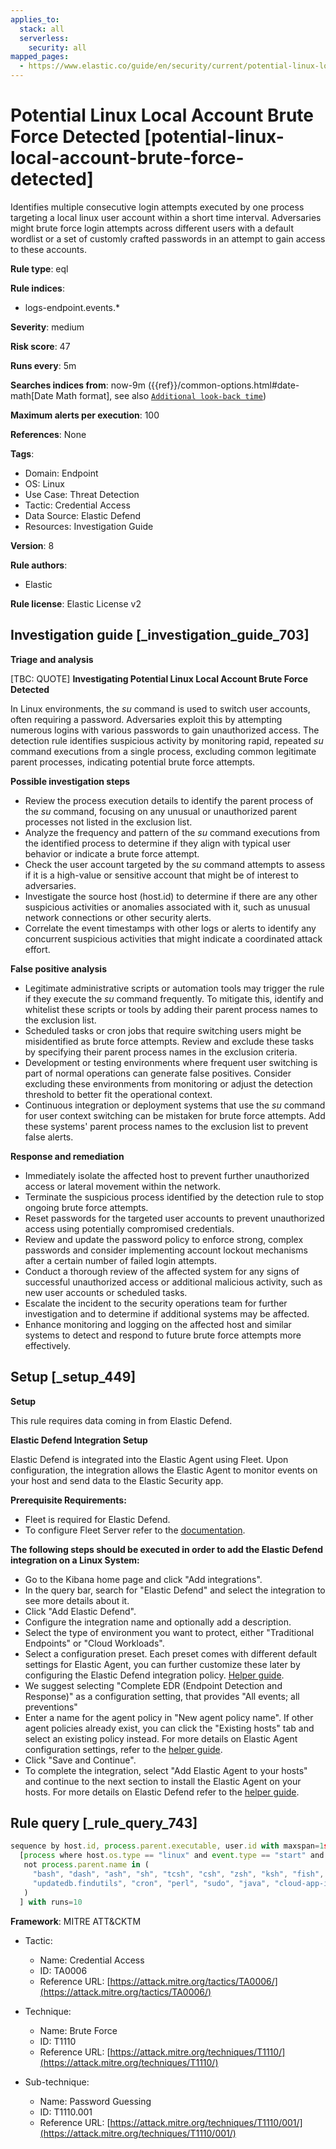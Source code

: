 ```yaml
---
applies_to:
  stack: all
  serverless:
    security: all
mapped_pages:
  - https://www.elastic.co/guide/en/security/current/potential-linux-local-account-brute-force-detected.html
---
```


# Potential Linux Local Account Brute Force Detected [potential-linux-local-account-brute-force-detected]

Identifies multiple consecutive login attempts executed by one process targeting a local linux user account within a short time interval. Adversaries might brute force login attempts across different users with a default wordlist or a set of customly crafted passwords in an attempt to gain access to these accounts.

**Rule type**: eql

**Rule indices**:

* logs-endpoint.events.*

**Severity**: medium

**Risk score**: 47

**Runs every**: 5m

**Searches indices from**: now-9m ({{ref}}/common-options.html#date-math[Date Math format], see also [`Additional look-back time`](docs-content://solutions/security/detect-and-alert/create-detection-rule.md#rule-schedule))

**Maximum alerts per execution**: 100

**References**: None

**Tags**:

* Domain: Endpoint
* OS: Linux
* Use Case: Threat Detection
* Tactic: Credential Access
* Data Source: Elastic Defend
* Resources: Investigation Guide

**Version**: 8

**Rule authors**:

* Elastic

**Rule license**: Elastic License v2

## Investigation guide [_investigation_guide_703]

**Triage and analysis**

[TBC: QUOTE]
**Investigating Potential Linux Local Account Brute Force Detected**

In Linux environments, the *su* command is used to switch user accounts, often requiring a password. Adversaries exploit this by attempting numerous logins with various passwords to gain unauthorized access. The detection rule identifies suspicious activity by monitoring rapid, repeated *su* command executions from a single process, excluding common legitimate parent processes, indicating potential brute force attempts.

**Possible investigation steps**

* Review the process execution details to identify the parent process of the *su* command, focusing on any unusual or unauthorized parent processes not listed in the exclusion list.
* Analyze the frequency and pattern of the *su* command executions from the identified process to determine if they align with typical user behavior or indicate a brute force attempt.
* Check the user account targeted by the *su* command attempts to assess if it is a high-value or sensitive account that might be of interest to adversaries.
* Investigate the source host (host.id) to determine if there are any other suspicious activities or anomalies associated with it, such as unusual network connections or other security alerts.
* Correlate the event timestamps with other logs or alerts to identify any concurrent suspicious activities that might indicate a coordinated attack effort.

**False positive analysis**

* Legitimate administrative scripts or automation tools may trigger the rule if they execute the *su* command frequently. To mitigate this, identify and whitelist these scripts or tools by adding their parent process names to the exclusion list.
* Scheduled tasks or cron jobs that require switching users might be misidentified as brute force attempts. Review and exclude these tasks by specifying their parent process names in the exclusion criteria.
* Development or testing environments where frequent user switching is part of normal operations can generate false positives. Consider excluding these environments from monitoring or adjust the detection threshold to better fit the operational context.
* Continuous integration or deployment systems that use the *su* command for user context switching can be mistaken for brute force attempts. Add these systems' parent process names to the exclusion list to prevent false alerts.

**Response and remediation**

* Immediately isolate the affected host to prevent further unauthorized access or lateral movement within the network.
* Terminate the suspicious process identified by the detection rule to stop ongoing brute force attempts.
* Reset passwords for the targeted user accounts to prevent unauthorized access using potentially compromised credentials.
* Review and update the password policy to enforce strong, complex passwords and consider implementing account lockout mechanisms after a certain number of failed login attempts.
* Conduct a thorough review of the affected system for any signs of successful unauthorized access or additional malicious activity, such as new user accounts or scheduled tasks.
* Escalate the incident to the security operations team for further investigation and to determine if additional systems may be affected.
* Enhance monitoring and logging on the affected host and similar systems to detect and respond to future brute force attempts more effectively.


## Setup [_setup_449]

**Setup**

This rule requires data coming in from Elastic Defend.

**Elastic Defend Integration Setup**

Elastic Defend is integrated into the Elastic Agent using Fleet. Upon configuration, the integration allows the Elastic Agent to monitor events on your host and send data to the Elastic Security app.

**Prerequisite Requirements:**

* Fleet is required for Elastic Defend.
* To configure Fleet Server refer to the [documentation](docs-content://reference/ingestion-tools/fleet/fleet-server.md).

**The following steps should be executed in order to add the Elastic Defend integration on a Linux System:**

* Go to the Kibana home page and click "Add integrations".
* In the query bar, search for "Elastic Defend" and select the integration to see more details about it.
* Click "Add Elastic Defend".
* Configure the integration name and optionally add a description.
* Select the type of environment you want to protect, either "Traditional Endpoints" or "Cloud Workloads".
* Select a configuration preset. Each preset comes with different default settings for Elastic Agent, you can further customize these later by configuring the Elastic Defend integration policy. [Helper guide](docs-content://solutions/security/configure-elastic-defend/configure-an-integration-policy-for-elastic-defend.md).
* We suggest selecting "Complete EDR (Endpoint Detection and Response)" as a configuration setting, that provides "All events; all preventions"
* Enter a name for the agent policy in "New agent policy name". If other agent policies already exist, you can click the "Existing hosts" tab and select an existing policy instead. For more details on Elastic Agent configuration settings, refer to the [helper guide](docs-content://reference/ingestion-tools/fleet/agent-policy.md).
* Click "Save and Continue".
* To complete the integration, select "Add Elastic Agent to your hosts" and continue to the next section to install the Elastic Agent on your hosts. For more details on Elastic Defend refer to the [helper guide](docs-content://solutions/security/configure-elastic-defend/install-elastic-defend.md).


## Rule query [_rule_query_743]

```js
sequence by host.id, process.parent.executable, user.id with maxspan=1s
  [process where host.os.type == "linux" and event.type == "start" and event.action == "exec" and process.name == "su" and
   not process.parent.name in (
     "bash", "dash", "ash", "sh", "tcsh", "csh", "zsh", "ksh", "fish", "clickhouse-server", "ma", "gitlab-runner",
     "updatedb.findutils", "cron", "perl", "sudo", "java", "cloud-app-identify", "ambari-sudo.sh"
   )
  ] with runs=10
```

**Framework**: MITRE ATT&CKTM

* Tactic:

    * Name: Credential Access
    * ID: TA0006
    * Reference URL: [https://attack.mitre.org/tactics/TA0006/](https://attack.mitre.org/tactics/TA0006/)

* Technique:

    * Name: Brute Force
    * ID: T1110
    * Reference URL: [https://attack.mitre.org/techniques/T1110/](https://attack.mitre.org/techniques/T1110/)

* Sub-technique:

    * Name: Password Guessing
    * ID: T1110.001
    * Reference URL: [https://attack.mitre.org/techniques/T1110/001/](https://attack.mitre.org/techniques/T1110/001/)



